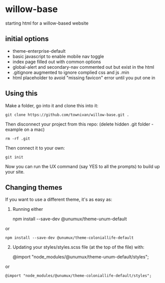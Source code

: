 # willow-base
starting html for a willow-based website

## initial options

* theme-enterprise-default
* basic javascript to enable mobile nav toggle
* index page filled out with common options
* global-alert and secondary-nav commented out but exist in the html
* .gitignore augmented to ignore complied css and js .min
* html placeholder to avoid "missing favicon" error until you put one in

## Using this 
Make a folder, go into it and clone this into it:

    git clone https://github.com/townivan/willow-base.git .

Then disconnect your project from this repo: (delete hidden .git folder - example on a mac)

    rm -rf .git

Then connect it to your own:

    git init

Now you can run the UX command (say YES to all the prompts) to build up your site.

## Changing themes
If you want to use a different theme, it's as easy as:

1. Running either

    npm install --save-dev @unumux/theme-unum-default

or

    npm install --save-dev @unumux/theme-coloniallife-default

2. Updating your styles/styles.scss file (at the top of the file) with:

    @import "node_modules/@unumux/theme-unum-default/styles";

or

    @import "node_modules/@unumux/theme-coloniallife-default/styles";

